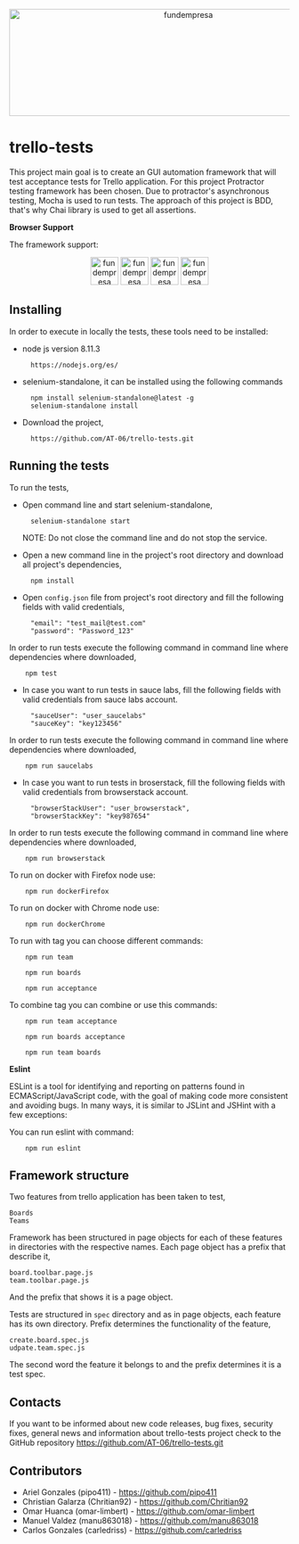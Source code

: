 <p align="center">
  <a href="http://trello.com/">
  <img alt="fundempresa" width="628" height="192" src="http://www.freelogovectors.net/wp-content/uploads/2017/03/trello-logo.png" />
  </a>
</p>

# trello-tests

This project main goal is to create an GUI automation framework that will test acceptance tests for Trello application.
For this project Protractor testing framework has been chosen. Due to protractor's asynchronous testing, Mocha is used to run tests. 
The approach of this project is BDD, that's why Chai library is used to get all assertions. 

**Browser Support**

The framework support:

<p align="center">
  <img alt="fundempresa" width="50" height="50" src="https://vignette.wikia.nocookie.net/mipequeoponyfanlabor/images/8/8b/Mozilla-firefox-vector-logo.png/revision/latest?cb=20130410042340&path-prefix=es" />
  <img alt="fundempresa" width="50" height="50" src="https://cdn.icon-icons.com/icons2/1381/PNG/512/googlechrome_93595.png" />
  <img alt="fundempresa" width="50" height="50" src="https://encrypted-tbn0.gstatic.com/images?q=tbn:ANd9GcS2AwozGF0Gx6Z3zOy11nfS6R0oGIBnvwySJUajcSSTfNztaG3H" />
  <img alt="fundempresa" width="50" height="50" src="http://icons.iconarchive.com/icons/johanchalibert/mac-osx-yosemite/1024/safari-icon.png" />
  </a>
</p>

    
**Installing**
-
In order to execute in locally the tests, these tools need to be installed:
- node js version 8.11.3
        
        https://nodejs.org/es/
    
- selenium-standalone, it can be installed using the following commands
    
        npm install selenium-standalone@latest -g   
        selenium-standalone install       

- Download the project,
        
        https://github.com/AT-06/trello-tests.git
                          
**Running the tests**
-
To run the tests,

- Open command line and start selenium-standalone,
        
        selenium-standalone start        
    NOTE: Do not close the command line and do not stop the service.

- Open a new command line in the project's root directory and download all project's dependencies,
      
        npm install

- Open `config.json` file from project's root directory and fill the following fields with valid credentials, 
        
        "email": "test_mail@test.com"
        "password": "Password_123"
In order to run tests execute the following command in command line where dependencies where downloaded,

        npm test        
- In case you want to run tests in sauce labs, fill the following fields with valid credentials from sauce labs account.
        
        "sauceUser": "user_saucelabs"
        "sauceKey": "key123456"
In order to run tests execute the following command in command line where dependencies where downloaded,
        
        npm run saucelabs        
- In case you want to run tests in broserstack, fill the following fields with valid credentials from browserstack account.
         
        "browserStackUser": "user_browserstack",
        "browserStackKey": "key987654"    
In order to run tests execute the following command in command line where dependencies where downloaded,

        npm run browserstack        

To run on docker with Firefox node use:

        npm run dockerFirefox
            
To run on docker with Chrome node use:

        npm run dockerChrome
            
To run with tag you can choose different commands:

        npm run team
       
        npm run boards
        
        npm run acceptance 
        
To combine tag you can combine or use this commands:

        npm run team acceptance
        
        npm run boards acceptance
        
        npm run team boards
       
**Eslint**
    
ESLint is a tool for identifying and reporting on patterns found in ECMAScript/JavaScript code, with the goal of making code more consistent and avoiding bugs. In many ways, it is similar to JSLint and JSHint with a few exceptions:

You can run eslint with command:

        npm run eslint

**Framework structure**
-
Two features from trello application has been taken to test,

    Boards
    Teams
Framework has been structured in page objects for each of these features in directories with the respective names.
Each page object has a prefix that describe it,
    
    board.toolbar.page.js
    team.toolbar.page.js
And the prefix that shows it is a page object.

Tests are structured in `spec` directory and as in page objects, each feature has its own directory.
Prefix determines the functionality of the feature,
    
    create.board.spec.js
    udpate.team.spec.js
The second word the feature it belongs to and the prefix determines it is a test spec. 

**Contacts**
-
If you want to be informed about new code releases, bug fixes, security fixes, general news and information about
trello-tests project check to the GitHub repository https://github.com/AT-06/trello-tests.git

**Contributors**
-
- Ariel Gonzales (pipo411) - https://github.com/pipo411
- Christian Galarza (Chritian92) - https://github.com/Chritian92
- Omar Huanca (omar-limbert) - https://github.com/omar-limbert
- Manuel Valdez (manu863018) - https://github.com/manu863018
- Carlos Gonzales (carledriss) - https://github.com/carledriss


